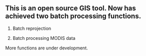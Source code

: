 ## This is an open source GIS tool. Now has achieved two batch processing functions.

1. Batch reprojection

2. Batch processing MODIS data

More functions are under development.